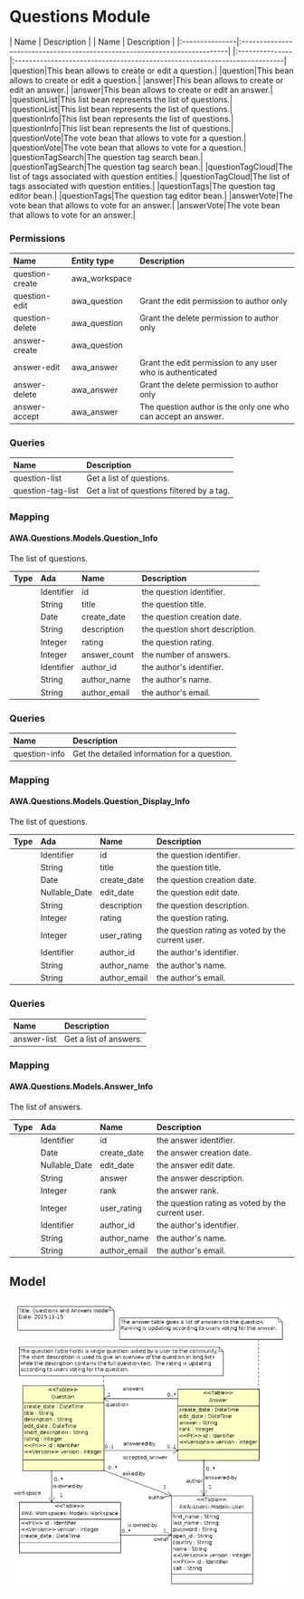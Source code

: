# Questions Module



| Name           | Description                                                               |
| Name           | Description                                                               |
|:---------------|:--------------------------------------------------------------------------|
|:---------------|:--------------------------------------------------------------------------|
|question|This bean allows to create or edit a question.|
|question|This bean allows to create or edit a question.|
|answer|This bean allows to create or edit an answer.|
|answer|This bean allows to create or edit an answer.|
|questionList|This list bean represents the list of questions.|
|questionList|This list bean represents the list of questions.|
|questionInfo|This list bean represents the list of questions.|
|questionInfo|This list bean represents the list of questions.|
|questionVote|The vote bean that allows to vote for a question.|
|questionVote|The vote bean that allows to vote for a question.|
|questionTagSearch|The question tag search bean.|
|questionTagSearch|The question tag search bean.|
|questionTagCloud|The list of tags associated with question entities.|
|questionTagCloud|The list of tags associated with question entities.|
|questionTags|The question tag editor bean.|
|questionTags|The question tag editor bean.|
|answerVote|The vote bean that allows to vote for an answer.|
|answerVote|The vote bean that allows to vote for an answer.|


### Permissions
| Name           | Entity type  | Description                                                |
|:---------------|:-------------|:-----------------------------------------------------------|
|question-create|awa_workspace||
|question-edit|awa_question|Grant the edit permission to author only|
|question-delete|awa_question|Grant the delete permission to author only|
|answer-create|awa_question||
|answer-edit|awa_answer|Grant the edit permission to any user who is authenticated|
|answer-delete|awa_answer|Grant the delete permission to author only|
|answer-accept|awa_answer|The question author is the only one who can accept an answer.|




### Queries
| Name              | Description                                                           |
|:------------------|:----------------------------------------------------------------------|
|question-list|Get a list of questions.|
|question-tag-list|Get a list of questions filtered by a tag.|

### Mapping


#### AWA.Questions.Models.Question_Info

The list of questions.

| Type     | Ada      | Name       | Description                                             |
|:---------|:---------|:-----------|:--------------------------------------------------------|
||Identifier|id|the question identifier.|
||String|title|the question title.|
||Date|create_date|the question creation date.|
||String|description|the question short description.|
||Integer|rating|the question rating.|
||Integer|answer_count|the number of answers.|
||Identifier|author_id|the author's identifier.|
||String|author_name|the author's name.|
||String|author_email|the author's email.|





### Queries
| Name              | Description                                                           |
|:------------------|:----------------------------------------------------------------------|
|question-info|Get the detailed information for a question.|

### Mapping


#### AWA.Questions.Models.Question_Display_Info

The list of questions.

| Type     | Ada      | Name       | Description                                             |
|:---------|:---------|:-----------|:--------------------------------------------------------|
||Identifier|id|the question identifier.|
||String|title|the question title.|
||Date|create_date|the question creation date.|
||Nullable_Date|edit_date|the question edit date.|
||String|description|the question description.|
||Integer|rating|the question rating.|
||Integer|user_rating|the question rating as voted by the current user.|
||Identifier|author_id|the author's identifier.|
||String|author_name|the author's name.|
||String|author_email|the author's email.|





### Queries
| Name              | Description                                                           |
|:------------------|:----------------------------------------------------------------------|
|answer-list|Get a list of answers.|

### Mapping


#### AWA.Questions.Models.Answer_Info

The list of answers.

| Type     | Ada      | Name       | Description                                             |
|:---------|:---------|:-----------|:--------------------------------------------------------|
||Identifier|id|the answer identifier.|
||Date|create_date|the answer creation date.|
||Nullable_Date|edit_date|the answer edit date.|
||String|answer|the answer description.|
||Integer|rank|the answer rank.|
||Integer|user_rating|the question rating as voted by the current user.|
||Identifier|author_id|the author's identifier.|
||String|author_name|the author's name.|
||String|author_email|the author's email.|




## Model
![](images/awa_questions_model.png)


